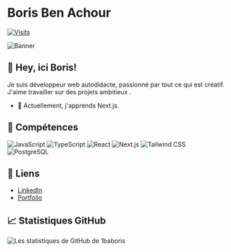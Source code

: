 # Boris Ben Achour

[![Visits](https://visitor-badge.glitch.me/badge?page_id=1baboris.1baboris)](https://github.com/1baboris)

![Banner](url_de_votre_banniere)

## 👋 Hey, ici Boris!

Je suis développeur web autodidacte, passionné par tout ce qui est créatif.
J'aime travailler sur des projets ambitieux .

- 🌱 Actuellement, j'apprends Next.js.

## 🚀 Compétences

![JavaScript](https://img.shields.io/badge/-JavaScript-000?&logo=JavaScript)
![TypeScript](https://img.shields.io/badge/-TypeScript-000?&logo=TypeScript)
![React](https://img.shields.io/badge/-React-000?&logo=React)
![Next.js](https://img.shields.io/badge/-Next.js-000?&logo=Next.js)
![Tailwind CSS](https://img.shields.io/badge/-TailwindCSS-000?&logo=TailwindCSS)
![PostgreSQL](https://img.shields.io/badge/-PostgreSQL-000?&logo=PostgreSQL)

## 🔗 Liens

- [LinkedIn](https://www.linkedin.com/in/votre-profil](https://www.linkedin.com/in/boris-ben-achour-69405a285/))
- [Portfolio]([https://votre-portfolio.com](https://awesome-portfolio-smoky.vercel.app/))

## 📈 Statistiques GitHub

![Les statistiques de GitHub de 1baboris](https://github-readme-stats.vercel.app/api?username=1baboris&show_icons=true&theme=radical)




<!---
1baboris/1baboris is a ✨ special ✨ repository because its `README.md` (this file) appears on your GitHub profile.
You can click the Preview link to take a look at your changes.
--->
